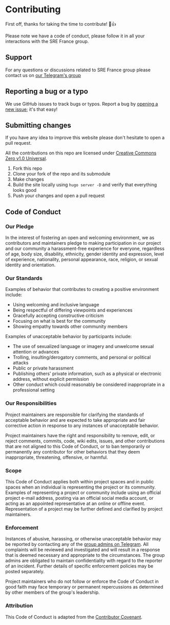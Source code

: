 # Contributing

First off, thanks for taking the time to contribute! :tada::+1:

Please note we have a code of conduct, please follow it in all your interactions with the SRE France group.

## Support

For any questions or discussions related to SRE France group please contact us
on [our Telegram's group](https://t.me/+lH1dMlrK0q5hNTk8)

## Reporting a bug or a typo

We use GitHub issues to track bugs or typos. Report a bug by [opening a new issue](https://github.com/sre-france/website-src/issues/new); it's that easy!

## Submitting changes

If you have any idea to improve this website please don't hesitate to open a pull request.

All the contributions on this repo are licensed under [Creative Commons Zero v1.0 Universal](https://github.com/sre-france/website-src/blob/master/LICENSE).

1. Fork this repo
2. Clone your fork of the repo and its submodule
3. Make changes
4. Build the site locally using `hugo server -D` and verify that everything looks good
5. Push your changes and open a pull request


## Code of Conduct

### Our Pledge

In the interest of fostering an open and welcoming environment, we as
contributors and maintainers pledge to making participation in our project and
our community a harassment-free experience for everyone, regardless of age, body
size, disability, ethnicity, gender identity and expression, level of experience,
nationality, personal appearance, race, religion, or sexual identity and
orientation.

### Our Standards

Examples of behavior that contributes to creating a positive environment
include:

* Using welcoming and inclusive language
* Being respectful of differing viewpoints and experiences
* Gracefully accepting constructive criticism
* Focusing on what is best for the community
* Showing empathy towards other community members

Examples of unacceptable behavior by participants include:

* The use of sexualized language or imagery and unwelcome sexual attention or
advances
* Trolling, insulting/derogatory comments, and personal or political attacks
* Public or private harassment
* Publishing others' private information, such as a physical or electronic
  address, without explicit permission
* Other conduct which could reasonably be considered inappropriate in a
  professional setting

### Our Responsibilities

Project maintainers are responsible for clarifying the standards of acceptable
behavior and are expected to take appropriate and fair corrective action in
response to any instances of unacceptable behavior.

Project maintainers have the right and responsibility to remove, edit, or
reject comments, commits, code, wiki edits, issues, and other contributions
that are not aligned to this Code of Conduct, or to ban temporarily or
permanently any contributor for other behaviors that they deem inappropriate,
threatening, offensive, or harmful.

### Scope

This Code of Conduct applies both within project spaces and in public spaces
when an individual is representing the project or its community. Examples of
representing a project or community include using an official project e-mail
address, posting via an official social media account, or acting as an appointed
representative at an online or offline event. Representation of a project may be
further defined and clarified by project maintainers.

### Enforcement

Instances of abusive, harassing, or otherwise unacceptable behavior may be
reported by contacting any of the [group admins on Telegram](https://t.me/+lH1dMlrK0q5hNTk8).
All complaints will be reviewed and investigated and will result in a response that
is deemed necessary and appropriate to the circumstances. The group admins are 
obligated to maintain confidentiality with regard to the reporter of an incident.
Further details of specific enforcement policies may be posted separately.

Project maintainers who do not follow or enforce the Code of Conduct in good
faith may face temporary or permanent repercussions as determined by other
members of the group's leadership.

### Attribution

This Code of Conduct is adapted from the [Contributor Covenant](http://contributor-covenant.org).
